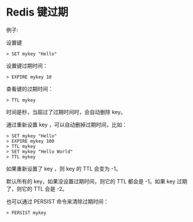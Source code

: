 # Redis 键过期

例子:

设置键

```
> SET mykey "Hello"
```

设置键过期时间：

```
> EXPIRE mykey 10
```

查看键的过期时间：

```
> TTL mykey
```

时间是秒，当超过了过期时间时，会自动删除 key。

通过重新设置 key ，可以自动删掉过期时间，比如：

```
> SET mykey "Hello"
> EXPIRE mykey 100
> TTL mykey
> SET mykey "Hello World"
> TTL mykey
```

如果重新设置了 key ，则 key 的 TTL 会变为 -1。

默认所有的 key，如果没设置过期时间，则它的 TTL 都会是 -1。如果 key 过期了，则它的 TTL 会是 -2。

也可以通过 PERSIST 命令来清除过期时间：

```
> PERSIST mykey
```

